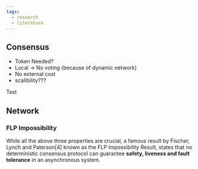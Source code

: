 ```yaml
---
tags:
  - research
  - literature
---
```


## Consensus

* Token Needed?
* Local -> No voting (because of dynamic network)
* No external cost
* scalibility???

Test
## Network 

### FLP Impossibility 
While all the above three properties are crucial,
a famous result by Fischer, Lynch and Paterson[4]
known as the FLP Impossibility Result, states
that no deterministic consensus protocol can
guarantee **safety, liveness and fault tolerance**
in an asynchronous system.